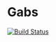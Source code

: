 # Gabs

[![Build Status](https://github.com/apkille/Gabs.jl/actions/workflows/CI.yml/badge.svg?branch=main)](https://github.com/apkille/Gabs.jl/actions/workflows/CI.yml?query=branch%3Amain)
